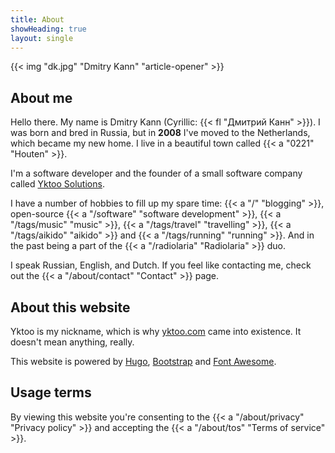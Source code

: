 ```yaml
---
title: About
showHeading: true
layout: single
---
```


{{< img "dk.jpg" "Dmitry Kann" "article-opener" >}}

## About me

Hello there. My name is Dmitry Kann (Cyrillic: {{< fl "Дмитрий Канн" >}}). I was born and bred in Russia, but in **2008** I've moved to the Netherlands, which became my new home. I live in a beautiful town called {{< a "0221" "Houten" >}}.

I'm a software developer and the founder of a small software company called [Yktoo Solutions](https://yktoo.solutions).

I have a number of hobbies to fill up my spare time: {{< a "/" "blogging" >}}, open-source {{< a "/software" "software development" >}}, {{< a "/tags/music" "music" >}}, {{< a "/tags/travel" "travelling" >}}, {{< a "/tags/aikido" "aikido" >}} and {{< a "/tags/running" "running" >}}. And in the past being a part of the {{< a "/radiolaria" "Radiolaria" >}} duo.

I speak Russian, English, and Dutch. If you feel like contacting me, check out the {{< a "/about/contact" "Contact" >}} page.

## About this website

Yktoo is my nickname, which is why <u>yktoo.com</u> came into existence. It doesn't mean anything, really.

This website is powered by [Hugo](https://gohugo.io/), [Bootstrap](http://getbootstrap.com/) and [Font Awesome](https://fontawesome.com/).

## Usage terms

By viewing this website you're consenting to the {{< a "/about/privacy" "Privacy policy" >}} and accepting the {{< a "/about/tos" "Terms of service" >}}.